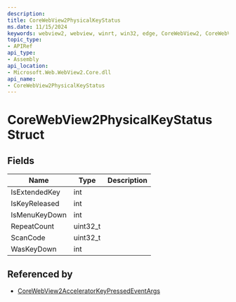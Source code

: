 ```yaml
---
description: 
title: CoreWebView2PhysicalKeyStatus
ms.date: 11/15/2024
keywords: webview2, webview, winrt, win32, edge, CoreWebView2, CoreWebView2Controller, browser control, edge html, CoreWebView2PhysicalKeyStatus
topic_type:
- APIRef
api_type:
- Assembly
api_location:
- Microsoft.Web.WebView2.Core.dll
api_name:
- CoreWebView2PhysicalKeyStatus
---
```


# CoreWebView2PhysicalKeyStatus Struct

## Fields
| Name | Type | Description |
|---|---|---|
| IsExtendedKey | int |  |
| IsKeyReleased | int |  |
| IsMenuKeyDown | int |  |
| RepeatCount | uint32_t |  |
| ScanCode | uint32_t |  |
| WasKeyDown | int |  |


## Referenced by

- [CoreWebView2AcceleratorKeyPressedEventArgs](corewebview2acceleratorkeypressedeventargs.md)
